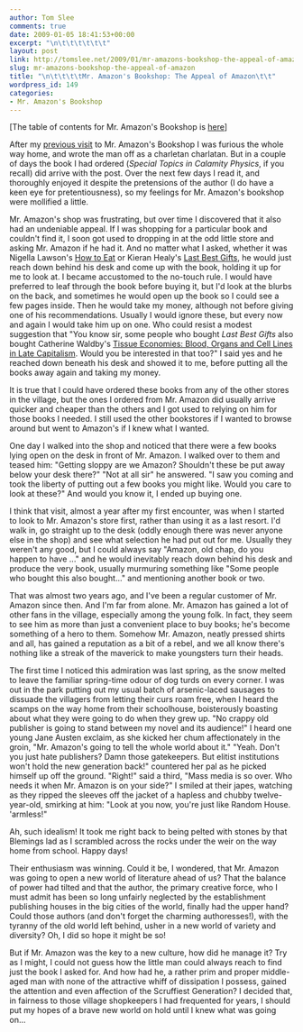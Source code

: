 ```yaml
---
author: Tom Slee
comments: true
date: 2009-01-05 18:41:53+00:00
excerpt: "\n\t\t\t\t\t\t"
layout: post
link: http://tomslee.net/2009/01/mr-amazons-bookshop-the-appeal-of-amazon.html
slug: mr-amazons-bookshop-the-appeal-of-amazon
title: "\n\t\t\t\tMr. Amazon's Bookshop: The Appeal of Amazon\t\t"
wordpress_id: 149
categories:
- Mr. Amazon's Bookshop
---
```



				

[The table of contents for Mr. Amazon's Bookshop is [here](http://whimsley.typepad.com/whimsley/2008/12/mr-amazons-bookshop.html)]

After my [previous visit](http://whimsley.typepad.com/whimsley/2008/12/mr-amazons-bookshop-first-visits.html) to Mr. Amazon's Bookshop I was furious the whole way home, and wrote the man off as a charletan charlatan. But in a couple of days the book I had ordered (_Special Topics in Calamity Physics_, if you recall) did arrive with the post. Over the next few days I read it, and thoroughly enjoyed it despite the pretensions of the author (I do have a keen eye for pretentiousness), so my feelings for Mr. Amazon's bookshop were mollified a little.

  
Mr. Amazon's shop was frustrating, but over time I discovered that it also had an undeniable appeal. If I was shopping for a particular book and couldn't find it, I soon got used to dropping in at the odd little store and asking Mr. Amazon if he had it. And no matter what I asked, whether it was Nigella Lawson's [How to Eat](http://www.amazon.com/How-Eat-Pleasures-Principles-Good/dp/0471257508) or Kieran Healy's [Last Best Gifts](http://www.amazon.com/Last-Best-Gifts-Altruism-Market/dp/0226322378), he would just reach down behind his desk and come up with the book, holding it up for me to look at. I became accustomed to the no-touch rule. I would have preferred to leaf through the book before buying it, but I'd look at the blurbs on the back, and sometimes he would open up the book so I could see a few pages inside. Then he would take my money, although not before giving one of his recommendations. Usually I would ignore these, but every now and again I would take him up on one. Who could resist a modest suggestion that  "You know sir, some people who bought _Last Best Gifts_ also bought Catherine Waldby's [Tissue Economies: Blood, Organs and Cell Lines in Late Capitalism](http://www.amazon.com/Tissue-Economies-Capitalism-Science-Cultural/dp/0822337703). Would you be interested in that too?" I said yes and he reached down beneath his desk and showed it to me, before putting all the books away again and taking my money.

  


It is true that I could have ordered these books from any of the other stores in the village, but the ones I ordered from Mr. Amazon did usually arrive quicker and cheaper than the others and I got used to relying on him for those books I needed. I still used the other bookstores if I wanted to browse around but went to Amazon's if I knew what I wanted.

  


One day I walked into the shop and noticed that there were a few books lying open on the desk in front of Mr. Amazon. I walked over to them and teased him: "Getting sloppy are we Amazon? Shouldn't these be put away below your desk there?" "Not at all sir" he answered. "I saw you coming and took the liberty of putting out a few books you might like. Would you care to look at these?" And would you know it, I ended up buying one.

  


I think that visit, almost a year after my first encounter, was when I started to look to Mr. Amazon's store first, rather than using it as a last resort. I'd walk in, go straight up to the desk (oddly enough there was never anyone else in the shop) and see what selection he had put out for me. Usually they weren't any good, but I could always say "Amazon, old chap, do you happen to have ..." and he would inevitably reach down behind his desk and produce the very book, usually murmuring something like "Some people who bought this also bought..." and mentioning another book or two.  
  
That was almost two years ago, and I've been a regular customer of Mr. Amazon since then. And I'm far from alone. Mr. Amazon has gained a lot of other fans in the village, especially among the young folk. In fact, they seem to see him as more than just a convenient place to buy books; he's become something of a hero to them. Somehow Mr. Amazon, neatly pressed shirts and all, has gained a reputation as a bit of a rebel, and we all know there's nothing like a streak of the maverick to make youngsters turn their heads.  
  
The first time I noticed this admiration was last spring, as the snow melted to leave the familiar spring-time odour of dog turds on every corner. I was out in the park putting out my usual batch of arsenic-laced sausages to dissuade the villagers from letting their curs roam free, when I heard the scamps on the way home from their schoolhouse, boisterously boasting about what they were going to do when they grew up. "No crappy old publisher is going to stand between my novel and its audience!" I heard one young Jane Austen exclaim, as she kicked her chum affectionately in the groin, "Mr. Amazon's going to tell the whole world about it." "Yeah. Don't you just hate publishers? Damn those gatekeepers. But elitist institutions won't hold the new generation back!" countered her pal as he picked himself up off the ground. "Right!" said a third, "Mass media is so over. Who needs it when Mr. Amazon is on your side?" I smiled at their japes, watching as they ripped the sleeves off the jacket of a hapless and chubby twelve-year-old, smirking at him: "Look at you now, you're just like Random House. 'armless!"   
  
Ah, such idealism! It took me right back to being pelted with stones by that Blemings lad as I scrambled across the rocks under the weir on the way home from school. Happy days!  
  
Their enthusiasm was winning. Could it be, I wondered, that Mr. Amazon was going to open a new world of literature ahead of us? That the balance of power had tilted and that the author, the primary creative force, who I must admit has been so long unfairly neglected by the establishment publishing houses in the big cities of the world, finally had the upper hand? Could those authors (and don't forget the charming authoresses!), with the tyranny of the old world left behind, usher in a new world of variety and diversity? Oh, I did so hope it might be so!

  


But if Mr. Amazon was the key to a new culture, how did he manage it? Try as I might, I could not guess how the little man could always reach to find just the book I asked for. And how had he, a rather prim and proper middle-aged man with none of the attractive whiff of dissipation I possess, gained the attention and even affection of the Scruffiest Generation? I decided that, in fairness to those village shopkeepers I had frequented for years, I should put my hopes of a brave new world on hold until I knew what was going on...


		
